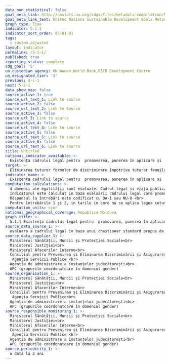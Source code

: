 ```yaml
---
data_non_statistical: false
goal_meta_link: http://unstats.un.org/sdgs/files/metadata-compilation/Metadata-Goal-5.pdf
goal_meta_link_text: United Nations Sustainable Development Goals Metadata (pdf 634kB)
graph_type: line
indicator: 5.1.1
indicator_sort_order: 05-01-01
tags:
  - custom.adjusted
layout: indicator
permalink: /5-1-1/
published: true
reporting_status: complete
sdg_goal: '5'
un_custodian_agency: UN Women,World Bank,OECD Development Centre
un_designated_tier: '3'
previous: 4-c-1
next: 5-2-1
data_show_map: false
source_active_1: true
source_url_text_1: Link to source
source_active_2: false
source_url_text_2: Link to Source
source_active_3: false
source_url_3: Link to source
source_active_4: false
source_url_text_4: Link to source
source_active_5: false
source_url_text_5: Link to source
source_active_6: false
source_url_text_6: Link to source
title: Untitled
national_indicator_available: >-
  Existența cadrului legal pentru  promovarea, punerea în aplicare și  monitorizarea egalității și nediscriminării pe baza de sex
target: >-
  Eliminarea tuturor formelor de discriminare împotriva tuturor femeilor și fetelor de pretutindeni
indicator_name: >-
  Existența cadrului legal pentru  promovarea, punerea în aplicare și  monitorizarea egalității și nediscriminării pe baza de sex
computation_calculations: >-
  4 domenii ale egalității sunt evaluate: Cadrul legal si viața publica, Violenta împotriva femeilor, Ocuparea si beneficiile economice,  Căsătoria si familia <br> 
  Indicatorul este calculat in baza evaluării cadrului legal care promovează, susține si monitorizează egalitatea de gen utilizând un chestionar din 45 întrebări <br> 
  Răspunsul la întrebări este codificat cu DA-1 sau NU-0 <br> 
  Pentru întrebările 1 și 2, in tarile in care nu se aplica legea cutumiara si legea personala acestea sunt marcate ca N/A și nu sunt incluse în calcularea scorului general.
computation_units: scor
national_geographical_coverage: Republica Moldova
graph_title: >-
  5.1.1 Existența cadrului legal pentru  promovarea, punerea în aplicare și  monitorizarea egalității și nediscriminării pe baza de sex
source_data_source_1: >-
  evaluare a cadrului legal in baza unui chestionar standard propus de UN Women, BM, OECD cu 45 întrebări
source_data_supplier_1: >-
  Ministerul Sănătății, Muncii și Protecției Sociale<br> 
  Ministerul Justiției<br> 
  Ministerul Afacerilor Interne<br> 
  Consiliul pentru Prevenirea și Eliminarea Discriminării și Asigurarea Egalității,<br> 
   Agenția Servicii Publice <br> 
  Agenția de administrare a instanțelor judecătorești<br> 
  APC (grupurile coordonatoare în domeniul gender)
source_organisation_1: >-
  Ministerul Sănătății, Muncii și Protecției Sociale<br> 
  Ministerul Justiției<br> 
  Ministerul Afacerilor Interne<br> 
  Consiliul pentru Prevenirea și Eliminarea Discriminării și Asigurarea Egalității<br> 
   Agenția Servicii Publice<br> 
  Agenția de administrare a instanțelor judecătorești<br> 
  APC (grupurile coordonatoare în domeniul gender)
source_responsible_monitoring_1: >-
  Ministerul Sănătății, Muncii și Protecției Sociale<br> 
  Ministerul Justiției<br> 
  Ministerul Afacerilor Interne<br> 
  Consiliul pentru Prevenirea și Eliminarea Discriminării și Asigurarea Egalității,<br> 
   Agenția Servicii Publice <br> 
  Agenția de administrare a instanțelor judecătorești<br> 
  APC (grupurile coordonatoare în domeniul gender)
source_periodicity_1: >-
  o dată la 2 ani
---
```

